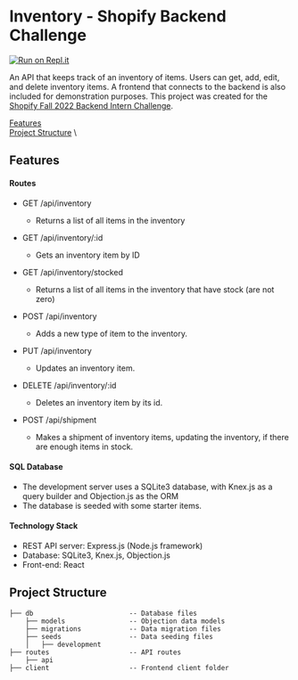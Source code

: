 
# Inventory - Shopify Backend Challenge

[![Run on Repl.it](https://repl.it/badge/github/elena-pan/F22-Shopify-Backend-Challenge)](https://F22-Shopify-Backend-Challenge.elenapan1.repl.co)

An API that keeps track of an inventory of items. Users can get, add, edit, and delete inventory items. A frontend that connects to the backend is also included for demonstration purposes. This project was created for the [Shopify Fall 2022 Backend Intern Challenge](https://docs.google.com/document/d/1PoxpoaJymXmFB3iCMhGL6js-ibht7GO_DkCF2elCySU/edit).

[Features](#features) \
[Project Structure](#project-structure) \

## Features

#### Routes
* GET  /api/inventory
  * Returns a list of all items in the inventory

* GET  /api/inventory/:id
  * Gets an inventory item by ID

* GET  /api/inventory/stocked
  * Returns a list of all items in the inventory that have stock (are not zero)

* POST  /api/inventory
  * Adds a new type of item to the inventory.

* PUT  /api/inventory
  * Updates an inventory item.

* DELETE  /api/inventory/:id
  * Deletes an inventory item by its id. 

* POST  /api/shipment
  * Makes a shipment of inventory items, updating the inventory, if there are enough items in stock.

#### SQL Database
* The development server uses a SQLite3 database, with Knex.js as a query builder and Objection.js as the ORM
* The database is seeded with some starter items.

#### Technology Stack
* REST API server: Express.js (Node.js framework)
* Database: SQLite3, Knex.js, Objection.js
* Front-end: React

## Project Structure

```
├── db                        -- Database files
    ├── models                -- Objection data models
    ├── migrations            -- Data migration files
    ├── seeds                 -- Data seeding files
    │   ├── development
├── routes                    -- API routes
    ├── api
├── client                    -- Frontend client folder

```
